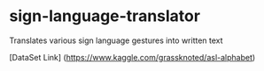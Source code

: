 # sign-language-translator
Translates various sign language gestures into written text 

[DataSet Link] (https://www.kaggle.com/grassknoted/asl-alphabet)
